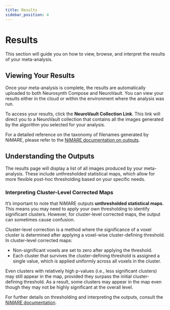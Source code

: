 ```yaml
---
title: Results
sidebar_position: 4
---
```


# Results

This section will guide you on how to view, browse, and interpret the results of your meta-analysis.

## Viewing Your Results

Once your meta-analysis is complete, the results are automatically uploaded to both Neurosynth Compose and NeuroVault. You can view your results either in the cloud or within the environment where the analysis was run.

To access your results, click the **NeuroVault Collection Link**. This link will direct you to a NeuroVault collection that contains all the images generated by the algorithm you selected for your analysis.

For a detailed reference on the taxonomy of filenames generated by NiMARE, please refer to the [NiMARE documentation on outputs](https://nimare.readthedocs.io/en/stable/outputs.html).

## Understanding the Outputs

The results page will display a list of all images produced by your meta-analysis. These include unthresholded statistical maps, which allow for more flexible post-hoc thresholding based on your specific needs.

### Interpreting Cluster-Level Corrected Maps

It’s important to note that NiMARE outputs **unthresholded statistical maps**. This means you may need to apply your own thresholding to identify significant clusters. However, for cluster-level corrected maps, the output can sometimes cause confusion. 

Cluster-level correction is a method where the significance of a voxel cluster is determined after applying a voxel-wise cluster-defining threshold. In cluster-level corrected maps:
- Non-significant voxels are set to zero after applying the threshold.
- Each cluster that survives the cluster-defining threshold is assigned a single value, which is applied uniformly across all voxels in the cluster.

Even clusters with relatively high p-values (i.e., less significant clusters) may still appear in the map, provided they surpass the initial cluster-defining threshold. As a result, some clusters may appear in the map even though they may not be highly significant at the overall level.


For further details on thresholding and interpreting the outputs, consult the [NiMARE documentation](https://nimare.readthedocs.io).
